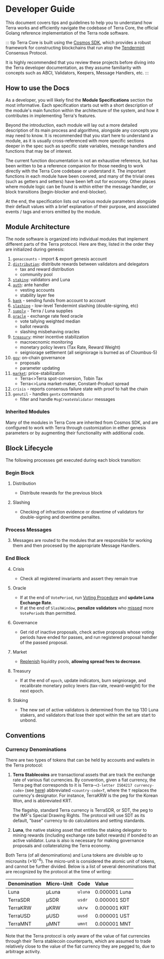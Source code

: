 # Developer Guide

This document covers tips and guidelines to help you to understand how Terra works and efficiently navigate the codebase of Terra Core, the official Golang reference implementation of the Terra node software.

::: tip
Terra Core is built using the [Cosmos SDK](https://cosmos.network/sdk), which provides a robust framework for constructing blockchains that run atop the [Tendermint](https://tendermint.com/) Consensus Protocol.

It is highly recommended that you review these projects before diving into the Terra developer documentation, as they assume familiarity with concepts such as ABCI, Validators, Keepers, Message Handlers, etc.
:::

## How to use the Docs

As a developer, you will likely find the **Module Specifications** section the most informative. Each specification starts out with a short description of the module's main function within the architecture of the system, and how it contributes in implementing Terra's features.

Beyond the introduction, each module will lay out a more detailed description of its main process and algorithms, alongside any concepts you may need to know. It is recommended that you start here to understand a module, as it is usually cross-referenced with more specific sections deeper in the spec such as specific state variables, message handlers and functions that may be of interest.

The current function documentation is not an exhaustive reference, but has been written to be a reference companion for those needing to work directly with the Terra Core codebase or understand it. The important functions in each module have been covered, and many of the trivial ones (such as getters and setters) have been left out for economy. Other places where module logic can be found is within either the message handler, or block transitions (begin-blocker and end-blocker).

At the end, the specification lists out various module parameters alongside their default values with a brief explanation of their purpose, and associated events / tags and errors emitted by the module.

## Module Architecture

The node software is organized into individual modules that implement different parts of the Terra protocol. Here are they, listed in the order they are initialized during genesis:

1. `genaccounts` - import & export genesis account
2. [`distribution`](spec-distribution.md): distribute rewards between validators and delegators
   - tax and reward distribution
   - community pool
3. [`staking`](spec-staking.md): validators and Luna
4. [`auth`](spec-auth.md): ante handler
   - vesting accounts
   - stability layer fee
5. [`bank`](spec-bank.md) - sending funds from account to account
6. [`slashing`](spec-slashing.md) - low-level Tendermint slashing (double-signing, etc)
7. [`supply`](spec-supply.md) - Terra / Luna supplies
8. [`oracle`](spec-oracle.md) - exchange rate feed oracle
   - vote tallying weighted median
   - ballot rewards
   - slashing misbehaving oracles
9. [`treasury`](spec-treasury.md): miner incentive stabilization
   - macroecnomic monitoring
   - monetary policy levers (Tax Rate, Reward Weight)
   - seigniorage settlement (all seigniorage is burned as of Cloumbus-5)
10. [`gov`](spec-governance.md): on-chain governance
    - proposals
    - parameter updating
11. [`market`](spec-market.md): price-stabilization
    - Terra<>Terra spot-conversion, Tobin Tax
    - Terra<>Luna market-maker, Constant-Product spread
12. `crisis` - reports consensus failure state with proof to halt the chain
13. `genutil` - handles `gentx` commands
    - filter and handle `MsgCreateValidator` messages

### Inherited Modules

Many of the modules in Terra Core are inherited from Cosmos SDK, and are configured to work with Terra through customization in either genesis parameters or by augmenting their functionality with additional code.

## Block Lifecycle

The following processes get executed during each block transition:

### Begin Block

1. Distribution

   - Distribute rewards for the previous block

2. Slashing
   - Checking of infraction evidence or downtime of validators for double-signing and downtime penalites.

### Process Messages

3. Messages are routed to the modules that are responsible for working them and then procesed by the appropriate Message Handlers.

### End Block

4. Crisis

   - Check all registered invariants and assert they remain true

5. Oracle

   - If at the end of `VotePeriod`, run [Voting Procedure](spec-oracle.md#voting-procedure) and **update Luna Exchange Rate**.
   - If at the end of `SlashWindow`, **penalize validators** who [missed](spec-oracle.md#slashing) more `VotePeriod`s than permitted.

6. Governance

   - Get rid of inactive proposals, check active proposals whose voting periods have ended for passes, and run registered proposal handler of the passed proposal.

7. Market

   - [Replenish](spec-market.md#end-block) liquidity pools, **allowing spread fees to decrease**.

8. Treasury

   - If at the end of `epoch`, update indicators, burn seigniorage, and recalibrate monetary policy levers (tax-rate, reward-weight) for the next epoch.

9. Staking
   - The new set of active validators is determined from the top 130 Luna stakers, and validators that lose their spot within the set are start to unbond.

## Conventions

### Currency Denominations

There are two types of tokens that can be held by accounts and wallets in the Terra protocol:

1. **Terra Stablecoins** are transactional assets that are track the exchange rate of various fiat currencies. By convention, given a fiat currency, the Terra peg that corresponds to it is Terra-`<3-letter ISO4217 currency-code>` (see [here](https://www.xe.com/iso4217.php)) abbreviated `<country-code>T`, where the `T` replaces the currency's designator. For instance, TerraKRW is the peg for the Korean Won, and is abbreviated KRT.

   The flagship, standard Terra currency is TerraSDR, or SDT, the peg to the IMF's Special Drawing Rights. The protocol will use SDT as its default, "base" currency to do calculations and setting standards.

2. **Luna**, the native staking asset that entitles the staking delegator to mining rewards (including exchange rate ballot rewards) if bonded to an active validator. Luna is also is necessary for making governance proposals and collateralizing the Terra economy.

Both Terra (of all denominations) and Luna tokens are divisible up to microunits ($\times 10^{-6}$). The micro-unit is considered the atomic unit of tokens, and cannot be further divided. Below is a list of several denominations that are recognized by the protocol at the time of writing:

| Denomination | Micro-Unit | Code    | Value         |
| :----------- | :--------- | :------ | :------------ |
| Luna         | µLuna      | `uluna` | 0.000001 Luna |
| TerraSDR     | µSDR       | `usdr`  | 0.000001 SDT  |
| TerraKRW     | µKRW       | `ukrw`  | 0.000001 KRT  |
| TerraUSD     | µUSD       | `uusd`  | 0.000001 UST  |
| TerraMNT     | µMNT       | `umnt`  | 0.000001 MNT  |

Note that the Terra protocol is only aware of the value of fiat currencies through their Terra stablecoin counterparts, which are assumed to trade relatively close to the value of the fiat currency they are pegged to, due to arbitrage activity.
